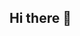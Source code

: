 ## Hi there 👋

<!--

![Michał's GitHub stats](https://github-readme-stats.vercel.app/api?username=papacito&show_icons=true&include_all_commits=true&count_private=true)

![Top Langs](https://github-readme-stats.vercel.app/api/top-langs/?username=papacito&layout=compact)

- 🔭 I’m currently working on ...
- 🌱 I’m currently learning ...
- 👯 I’m looking to collaborate on ...
- 🤔 I’m looking for help with ...
- 💬 Ask me about ...
- 📫 How to reach me: ...
- 😄 Pronouns: ...
- ⚡ Fun fact: ...
-->
